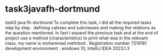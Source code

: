 # task3javafh-dortmund
task3 java fh-dortmund
To complete this task, I did all the required tasks step by step . defining calsses and subclasses and making the relations as the question mentioned. In fact I expand the
previous task and at the end of project use a method (characteristics) to print what was in the relevant class. 
my name is mohammad mehrbod . Registration number 7219181
development environment : windows 10, IntelliJ IDEA 2023.1.3
